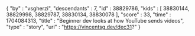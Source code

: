 {
  "by" : "vsgherzi",
  "descendants" : 7,
  "id" : 38829786,
  "kids" : [ 38830144, 38829998, 38829787, 38830134, 38830078 ],
  "score" : 33,
  "time" : 1704084313,
  "title" : "Beginner dev looks at how YouTube sends videos",
  "type" : "story",
  "url" : "https://vincentsg.dev/dec31?"
}
